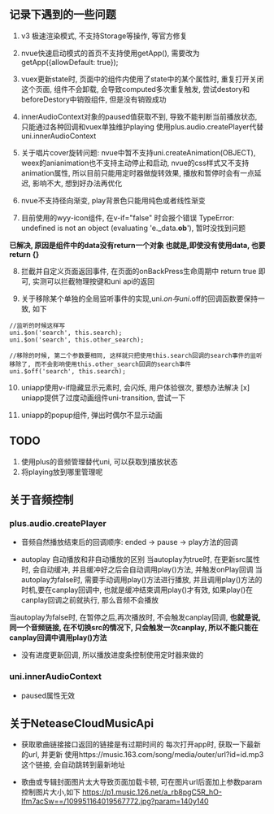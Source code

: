 ## 记录下遇到的一些问题

1. v3 极速渲染模式, 不支持Storage等操作, 等官方修复

2. nvue快速启动模式的首页不支持使用getApp(), 需要改为getApp({allowDefault: true});

3. vuex更新state时, 页面中的组件内使用了state中的某个属性时, 重复打开关闭这个页面, 组件不会卸载, 会导致computed多次重复触发, 尝试destory和beforeDestory中销毁组件, 但是没有销毁成功

4. innerAudioContext对象的paused值获取不到, 导致不能判断当前播放状态, 只能通过各种回调和vuex单独维护playing		使用plus.audio.createPlayer代替uni.innerAudioContext

5. 关于唱片cover旋转问题: nvue中暂不支持uni.createAnimation(OBJECT), weex的anianimation也不支持主动停止和启动, nvue的css样式又不支持animation属性, 所以目前只能用定时器做旋转效果, 播放和暂停时会有一点延迟, 影响不大, 想到好办法再优化

6. nvue不支持径向渐变, play背景色只能用纯色或者线性渐变

7. 目前使用的wyy-icon组件, 在v-if="false" 时会报个错误 TypeError: undefined is not an object (evaluating 'e._data.__ob__'), 暂时没找到问题
	
__已解决, 原因是组件中的data没有return一个对象 也就是,即使没有使用data, 也要return {}__

8. 拦截并自定义页面返回事件, 在页面的onBackPress生命周期中 return true 即可, 实测可以拦截物理按键和uni api的返回

9. 关于移除某个单独的全局监听事件的实现,uni.$on与uni.$off的回调函数要保持一致, 如下

```
//监听的时候这样写
uni.$on('search', this.search);
uni.$on('search', this.other_search);

//移除的时候, 第二个参数要相同, 这样就只把使用this.search回调的search事件的监听移除了, 而不会影响使用this.other_search回调的search事件
uni.$off('search', this.search);

```

10. uniapp使用v-if隐藏显示元素时, 会闪烁, 用户体验很次, 要想办法解决 [x]
uniapp提供了过度动画组件uni-transition, 尝试一下


11. uniapp的popup组件, 弹出时偶尔不显示动画


## TODO
1. 使用plus的音频管理替代uni, 可以获取到播放状态
2. 将playing放到哪里管理呢

## 关于音频控制

### plus.audio.createPlayer

* 音频自然播放结束后的回调顺序: 
ended -> pause -> play方法的回调

* autoplay 自动播放和非自动播放的区别
当autoplay为true时, 在更新src属性时, 会自动缓冲, 并且缓冲好之后会自动调用play()方法, 并触发onPlay回调
当autoplay为false时, 需要手动调用play()方法进行播放, 并且调用play()方法的时机,要在canplay回调中, 也就是缓冲结束调用play()才有效, 如果play()在canplay回调之前就执行, 那么音频不会播放

当autoplay为false时, 在暂停之后,再次播放时, 不会触发canplay回调, __也就是说, 同一个音频链接, 在不切换src的情况下, 只会触发一次canplay, 所以不能只能在canplay回调中调用play()方法__

* 没有进度更新回调, 所以播放进度条控制使用定时器来做的

### uni.innerAudioContext
* paused属性无效

## 关于NeteaseCloudMusicApi
* 获取歌曲链接接口返回的链接是有过期时间的
每次打开app时, 获取一下最新的url, 并更新
使用https://music.163.com/song/media/outer/url?id=id.mp3 这个链接, 会自动跳转到最新地址

* 歌曲或专辑封面图片太大导致页面加载卡顿,
可在图片url后面加上参数param控制图片大小,如下
https://p1.music.126.net/a_rb8pgC5R_hO-lfm7acSw==/109951164019567772.jpg?param=140y140